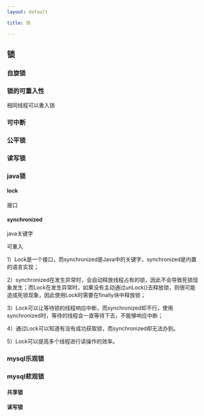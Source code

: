 ```yaml
---
layout: default

title: 锁

---
```


## 锁

### 自旋锁

### 锁的可重入性
相同线程可以重入锁
### 可中断

### 公平锁

### 读写锁

### java锁
#### lock
接口

#### synchronized
java关键字

可重入

1）Lock是一个接口，而synchronized是Java中的关键字，synchronized是内置的语言实现；

2）synchronized在发生异常时，会自动释放线程占有的锁，因此不会导致死锁现象发生；而Lock在发生异常时，如果没有主动通过unLock()去释放锁，则很可能造成死锁现象，因此使用Lock时需要在finally块中释放锁；

3）Lock可以让等待锁的线程响应中断，而synchronized却不行，使用synchronized时，等待的线程会一直等待下去，不能够响应中断；

4）通过Lock可以知道有没有成功获取锁，而synchronized却无法办到。

5）Lock可以提高多个线程进行读操作的效率。


### mysql乐观锁

### mysql悲观锁
#### 共享锁
#### 读写锁

